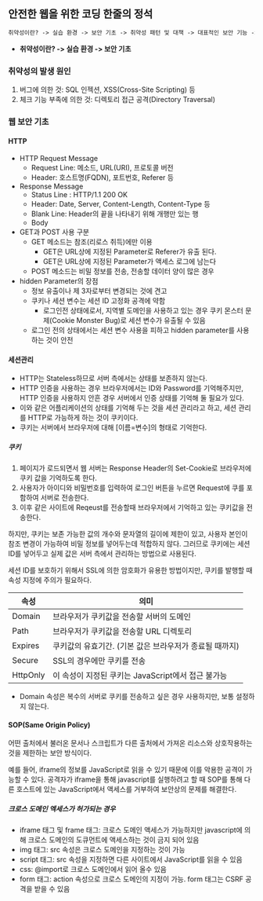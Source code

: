 ## 안전한 웹을 위한 코딩 한줄의 정석

```markdown
취약성이란? -> 실습 환경 -> 보안 기초 -> 취약성 패턴 및 대책 -> 대표적인 보안 기능 -> 웹 안전성을 높이기 위한 정책 -> 안전한 웹 어플리케이션 개발 프로세스
```

- <strong>취약성이란? -> 실습 환경 -> 보안 기초</strong>

### 취약성의 발생 원인

1. 버그에 의한 것: SQL 인젝션, XSS(Cross-Site Scripting) 등
2. 체크 기능 부족에 의한 것: 디렉토리 접근 공격(Directory Traversal)

### 웹 보안 기초

#### HTTP

- HTTP Request Message
  - Request Line:  메소드, URL(URI), 프로토콜 버전
  - Header: 호스트명(FQDN), 포트번호, Referer 등
- Response Message
  - Status Line : HTTP/1.1 200 OK
  - Header: Date, Server, Content-Length, Content-Type 등
  - Blank Line: Header의 끝을 나타내기 위해 개행만 있는 행
  - Body
- GET과 POST 사용 구분
  - GET 메소드는 참조(리로스 취득)에만 이용
    - GET은 URL상에 지정된 Parameter로 Referer가 유출 된다.
    - GET은 URL상에 지정된 Parameter가 액세스 로그에 남는다
  - POST 메소드는 비밀 정보를 전송, 전송할 데이터 양이 많은 경우
- hidden Parameter의 장점
  - 정보 유출이나 제 3자로부터 변경되는 것에 견고
  - 쿠키나 세션 변수는 세션 ID 고정화 공격에 약함
    - 로그인전 상태에로서, 지역별 도메인을 사용하고 있는 경우 쿠키 몬스터 문제(Cookie Monster Bug)로 세션 변수가 유출될 수 있음
  - 로그인 전의 상태에서는 세션 변수 사용을 피하고 hidden parameter를 사용하는 것이 안전

#### 세션관리

- HTTP는 Stateless하므로 서버 측에서는 상태를 보존하지 않는다.
- HTTP 인증을 사용하는 경우 브라우저에서는 ID와 Password를 기억해주지만, HTTP 인증을 사용하지 안흔 경우 서버에서 인증 상태를 기억해 둘 필요가 있다. 
- 이와 같은 어플리케이션의 상태를 기억해 두는 것을 세션 관리라고 하고, 세션 관리를 HTTP로 가능하게 하는 것이 쿠키이다. 
- 쿠키는 서버에서 브라우저에 대해 [이름=변수]의 형태로 기억한다.

##### 쿠키

1. 페이지가 로드되면서 웹 서버는 Response Header의 Set-Cookie로 브라우저에 쿠키 값을 기억하도록 한다.
2. 사용자가 아이디와 비밀번호를 입력하여 로그인 버튼을 누르면 Request에 쿠를 포함하여 서버로 전송한다.
3. 이후 같은 사이트에 Reqeust를 전송할때 브라우저에서 기억하고 있는 쿠키값을 전송한다.

하지만, 쿠키는 보존 가능한 값의 개수와 문자열의 길이에 제한이 있고, 사용자 본인이 참조 변경이 가능하여 비밀 정보를 넣어두는데 적합하지 않다. 그러므로 쿠키에는 세션 ID를 넣어두고 실제 값은 서버 측에서 관리하는 방법으로 사용된다.

세션 ID를 보호하기 위해서 SSL에 의한 암호화가 유용한 방법이지만, 쿠키를 발행할 때 속성 지정에 주의가 필요하다.

| 속성     | 의미                                                    |
| -------- | ------------------------------------------------------- |
| Domain   | 브라우저가 쿠키값을 전송할 서버의 도메인                |
| Path     | 브라우저가 쿠키값을 전송할 URL 디렉토리                 |
| Expires  | 쿠키값의 유효기간. (기본 값은 브라우저가 종료될 때까지) |
| Secure   | SSL의 경우에만 쿠키를 전송                              |
| HttpOnly | 이 속성이 지정된 쿠키는 JavaScript에서 접근 불가능      |

- Domain 속성은 복수의 서버로 쿠키를 전송하고 싶은 경우 사용하지만, 보통 설정하지 않는다.

#### SOP(Same Origin Policy)

어떤 출처에서 불러온 문서나 스크립트가 다른 출처에서 가져온 리소스와 상호작용하는 것을 제한하는 보안 방식이다.

예를 들어, iframe의 정보를 JavaScript로 읽을 수 있기 때문에 이를 악용한 공격이 가능할 수 있다. 공격자가 iframe을 통해 javascript를 실행하려고 할 때 SOP를 통해 다른 호스트에 있는 JavaScript에서 액세스를 거부하여 보안상의 문제를 해결한다.

##### 크로스 도메인 엑세스가 허가되는 경우

- iframe 태그 및 frame 태그: 크로스 도메인 액세스가 가능하지만 javascript에 의해 크로스 도메인의 도큐먼트에 액세스하는 것이 금지 되어 있음
- img 태그: src 속성은 크로스 도메인을 지정하는 것이 가능
- script 태그: src 속성을 지정하면 다른 사이트에서 JavaScript를 읽을 수 있음
- css: @import로 크로스 도메인에서 읽어 올수 있음
- form 태그: action 속성으로 크로스 도메인의 지정이 가능. form 태그는 CSRF 공격을 받을 수 있음
